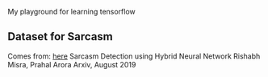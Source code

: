 My playground for learning tensorflow


## Dataset for Sarcasm
Comes from: [here](https://scholar.google.com/citations?view_op=list_works&hl=en&user=EN3OcMsAAAAJ#d=gs_md_cita-d&u=%2Fcitations%3Fview_op%3Dview_citation%26hl%3Den%26user%3DEN3OcMsAAAAJ%26citation_for_view%3DEN3OcMsAAAAJ%3AqjMakFHDy7sC%26tzom%3D420)
Sarcasm Detection using Hybrid Neural Network
Rishabh Misra, Prahal Arora
Arxiv, August 2019

